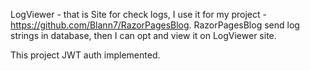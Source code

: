 LogViewer - that is Site for check logs, I use it for my project - https://github.com/Blann7/RazorPagesBlog. 
RazorPagesBlog send log strings in database, then I can opt and view it on LogViewer site.

This project JWT auth implemented.
